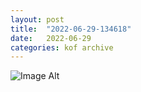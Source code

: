 ```yaml
---
layout:	post
title:	"2022-06-29-134618"
date:	2022-06-29
categories:	kof archive
---
```


![Image Alt](https://k0f.github.io/assets/2022-06-29-134618.jpg)
